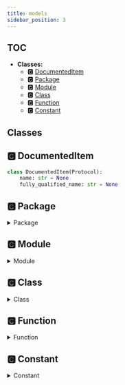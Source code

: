 ```yaml
---
title: models
sidebar_position: 3
---
```


## TOC

- **Classes:**
  - 🅲 [DocumentedItem](#🅲-documenteditem)
  - 🅲 [Package](#🅲-package)
  - 🅲 [Module](#🅲-module)
  - 🅲 [Class](#🅲-class)
  - 🅲 [Function](#🅲-function)
  - 🅲 [Constant](#🅲-constant)

## Classes

## 🅲 DocumentedItem

```python
class DocumentedItem(Protocol):
    name: str = None
    fully_qualified_name: str = None
```
## 🅲 Package

<details>

<summary>Package</summary>
```python
@dataclass
class Package:
    path: Path = None
    name: str = None
    fully_qualified_name: str = None
    modules: list[Module] = field(default_factory=list)
```

</details>

## 🅲 Module

<details>

<summary>Module</summary>
```python
@dataclass
class Module:
    path: Path = None
    name: str = None
    fully_qualified_name: str = None
    submodules: list[Module] = field(default_factory=list)
    docstring: docstring_parser.Docstring | None = None
    constants: list[Constant] = field(default_factory=list)
    functions: list[Function] = field(default_factory=list)
    classes: list[Class] = field(default_factory=list)
    exports: list[str] = field(default_factory=list)
    aliases: dict[str, str] = field(default_factory=dict)
```

</details>

## 🅲 Class

<details>

<summary>Class</summary>
```python
@dataclass
class Class:
    path: Path = None
    name: str = None
    fully_qualified_name: str = None
    signature: str = None
    docstring: docstring_parser.Docstring | None = None
    functions: list[Function] = field(default_factory=list)
    classes: list[Class] = field(default_factory=list)
    decorator_list: list[str] = field(default_factory=list)
    constants: list[Constant] = field(default_factory=list)
```

</details>

## 🅲 Function

<details>

<summary>Function</summary>
```python
@dataclass
class Function:
    path: Path = None
    name: str = None
    fully_qualified_name: str = None
    signature: str = None
    docstring: docstring_parser.Docstring | None = None
    decorator_list: list[str] = field(default_factory=list)
    body: str | None = None
```

</details>

## 🅲 Constant

<details>

<summary>Constant</summary>
```python
@dataclass
class Constant:
    path: Path = None
    name: str = None
    fully_qualified_name: str = None
    value: str = None
    type: str | None = None
    comment: str | None = None
```

</details>
